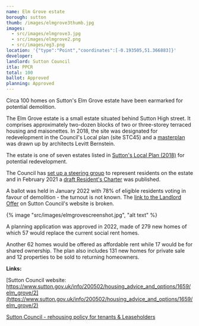```yaml
---
name: Elm Grove estate 
borough: sutton
thumb: /images/elmgrove3thumb.jpg
images:
  - src/images/elmgrove3.jpg
  - src/images/elmgrove2.png
  - src/images/eg3.png
location: '{"type":"Point","coordinates":[-0.193505,51.366883]}'
developer:
landlord: Sutton Council
itla: PPCR
total: 100
ballot: Approved
planning: Approved
---
```

Circa 100 homes on Sutton's Elm Grove estate have been earmarked for potential demolition.

The Elm Grove estate is a small estate situated behind Sutton High street. It comprises approximately two-dozen blocks of two or three-storey terraced housing and maisonettes. In 2018, the site was designated for redevelopment in the Council's Local plan (site STC45) and a [masterplan](https://www.sutton.gov.uk/info/200502/housing_advice_and_options/1659/elm_grove/2) was drawn up by architects Levitt Bernstein. 

The estate is one of seven estates listed in [Sutton's Local Plan (2018)](https://drive.google.com/file/d/1MdX6GlaHDoBdG6CTsvjFaIuPtIa9id5O/view) for potential redevelopment.

The Council has [set up a steering group](https://www.sutton.gov.uk/info/200502/housing_advice_and_options/1659/elm_grove/6) to represent residents on the estate and in February 2021 a [draft Resident's Charter](https://drive.google.com/file/d/1pqib0zDnHOFMbobnRhaFC-ReJKxMQ2Hh/view) was published.

A ballot was held in January 2022 with 78% of eligible residents voting in favour of demolition - the turnout is not known. The [link to the Landlord Offer](https://www.sutton.gov.uk/-/elm-grove) on Sutton Council's website is broken. 

{% image "src/images/elmgrovescreenshot.jpg", "alt text" %}

A planning application was approved in 2022, made of 279 new homes of which 57 would replace the current social rent homes.

Another 62 homes would be offered as affordable rent while 17 would be for shared ownership. The plan also includes 131 new homes for private sale and 12 properties to be sold to returning homeowners. 

__Links:__  

[Sutton Council website: https://www.sutton.gov.uk/info/200502/housing_advice_and_options/1659/elm_grove/2](https://www.sutton.gov.uk/info/200502/housing_advice_and_options/1659/elm_grove/2)

[Sutton Council - rehousing policy for tenants & Leaseholders](https://moderngov.sutton.gov.uk/ieDecisionDetails.aspx?AIId=39427)



